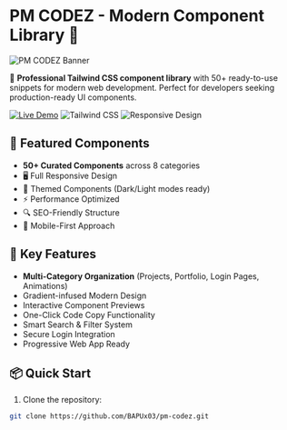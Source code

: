 # PM CODEZ - Modern Component Library 🚀

![PM CODEZ Banner](https://via.placeholder.com/1200x600.png?text=PM+CODEZ+Component+Library+Showcase "Component Library Preview")

🌟 **Professional Tailwind CSS component library** with 50+ ready-to-use snippets for modern web development. Perfect for developers seeking production-ready UI components.

[![Live Demo](https://img.shields.io/badge/Live_Demo-4ADE80?style=for-the-badge&logo=vercel&logoColor=white)](https://your-deployed-link-here.com)
![Tailwind CSS](https://img.shields.io/badge/Tailwind_CSS-3.82F6?style=for-the-badge&logo=tailwind-css)
![Responsive Design](https://img.shields.io/badge/Responsive-Yes-9333EA?style=for-the-badge)

## 🚀 Featured Components
- **50+ Curated Components** across 8 categories
- 🖥️ Full Responsive Design
- 🎨 Themed Components (Dark/Light modes ready)
- ⚡ Performance Optimized
- 🔍 SEO-Friendly Structure
- 📱 Mobile-First Approach

## 🌟 Key Features
- **Multi-Category Organization** (Projects, Portfolio, Login Pages, Animations)
- Gradient-infused Modern Design
- Interactive Component Previews
- One-Click Code Copy Functionality
- Smart Search & Filter System
- Secure Login Integration
- Progressive Web App Ready

## 📦 Quick Start
1. Clone the repository:
```bash
git clone https://github.com/BAPUx03/pm-codez.git

